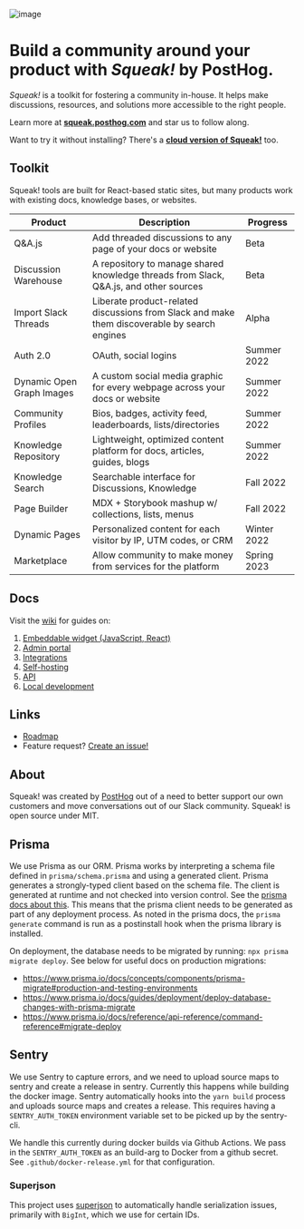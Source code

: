 ![image](https://user-images.githubusercontent.com/154479/165955293-4e576fef-cd9a-4fc8-853f-22f195f8a7a2.png)

# Build a community around your product with _Squeak!_ by PostHog.

_Squeak!_ is a toolkit for fostering a community in-house. It helps make discussions, resources, and solutions more accessible to the right people.

Learn more at [**squeak.posthog.com**](https://squeak.posthog.com) and star us to follow along.

Want to try it without installing? There's a [**cloud version of Squeak!**](https://squeak.cloud/signup) too.

## Toolkit

Squeak! tools are built for React-based static sites, but many products work with existing docs, knowledge bases, or websites.


| **Product**               | **Description**                                                                              | **Progress** |
|---------------------------|----------------------------------------------------------------------------------------------|--------------|
| Q&A.js                    | Add threaded discussions to any page of your docs or website                                 | Beta         |
| Discussion Warehouse      | A repository to manage shared knowledge threads from Slack, Q&A.js, and other sources        | Beta         |
| Import Slack Threads      | Liberate product-related discussions from Slack and make them discoverable by search engines | Alpha        |
| Auth 2.0                  | OAuth, social logins                                                                         | Summer 2022  |
| Dynamic Open Graph Images | A custom social media graphic for every webpage across your docs or website                  | Summer 2022  |
| Community Profiles        | Bios, badges, activity feed, leaderboards, lists/directories                                 | Summer 2022  |
| Knowledge Repository      | Lightweight, optimized content platform for docs, articles, guides, blogs                    | Summer 2022  |
| Knowledge Search          | Searchable interface for Discussions, Knowledge                                              | Fall 2022    |
| Page Builder              | MDX + Storybook mashup w/ collections, lists, menus                                          | Fall 2022    |
| Dynamic Pages             | Personalized content for each visitor by IP, UTM codes, or CRM                               | Winter 2022  |
| Marketplace               | Allow community to make money from services for the platform                                 | Spring 2023  |


## Docs

Visit the [wiki](https://github.com/PostHog/squeak/wiki) for guides on:

1. [Embeddable widget (JavaScript, React)](https://github.com/PostHog/squeak/wiki/Embeddable-widget-(JS,-React))
1. [Admin portal](https://github.com/PostHog/squeak/wiki/admin-portal)
1. [Integrations](https://github.com/PostHog/squeak/wiki/integrations)
1. [Self-hosting](https://github.com/PostHog/squeak/wiki/self-hosting)
1. [API](https://github.com/PostHog/squeak/wiki/api)
1. [Local development](https://github.com/PostHog/squeak/wiki/local-development)

## Links

- [Roadmap](https://github.com/orgs/PostHog/projects/40)
- Feature request? [Create an issue!](https://github.com/PostHog/squeak/issues)

## About

Squeak! was created by [PostHog](https://posthog.com) out of a need to better support our own customers and move conversations out of our Slack community. Squeak! is open source under MIT.

## Prisma

We use Prisma as our ORM. Prisma works by interpreting a schema file defined in `prisma/schema.prisma` and using a generated client. Prisma generates a strongly-typed client based on the schema file. The client is generated at runtime and not checked into version control. See the [prisma docs about this](https://www.prisma.io/docs/concepts/components/prisma-client/working-with-prismaclient/generating-prisma-client#keeping-the-query-engine-out-of-version-control-by-default). This means that the prisma client needs to be generated as part of any deployment process. As noted in the prisma docs, the `prisma generate` command is run as a postinstall hook when the prisma library is installed.

On deployment, the database needs to be migrated by running: `npx prisma migrate deploy`. See below for useful docs on production migrations:
* https://www.prisma.io/docs/concepts/components/prisma-migrate#production-and-testing-environments
* https://www.prisma.io/docs/guides/deployment/deploy-database-changes-with-prisma-migrate
* https://www.prisma.io/docs/reference/api-reference/command-reference#migrate-deploy

## Sentry

We use Sentry to capture errors, and we need to upload source maps to sentry and create a release in sentry. Currently this happens while building the docker image. Sentry automatically hooks into the `yarn build` process and uploads source maps and creates a release. This requires having a `SENTRY_AUTH_TOKEN` environment variable set to be picked up by the sentry-cli.

We handle this currently during docker builds via Github Actions. We pass in the `SENTRY_AUTH_TOKEN` as an build-arg to Docker from a github secret. See `.github/docker-release.yml` for that configuration.

### Superjson

This project uses [superjson](https://github.com/blitz-js/superjson#using-with-nextjs) to automatically handle serialization issues, primarily with `BigInt`, which we use for certain IDs.